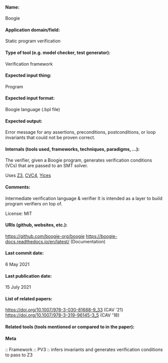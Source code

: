 #### Name:
Boogie

#### Application domain/field:
Static program verification

#### Type of tool (e.g. model checker, test generator):
Verification framework

#### Expected input thing:
Program

#### Expected input format:
Boogie language (.bpl file)

#### Expected output:
Error message for any assertions, preconditions, postconditions, or loop invariants that could not be proven correct.

#### Internals (tools used, frameworks, techniques, paradigms, ...):
The verifier, given a Boogie program, generates verification conditions (VCs) that are passed to an SMT solver.

Uses [Z3](../Solvers/SMT/Z3.md), [CVC4](../Solvers/SMT/CVC4.md), [Yices](../Solvers/SMT/Yices.md)

#### Comments:
Intermediate verification language & verifier
It is intended as a layer to build program verifiers on top of.

License: MIT

#### URIs (github, websites, etc.):
https://github.com/boogie-org/boogie
https://boogie-docs.readthedocs.io/en/latest/ (Documentation)

#### Last commit date:
6 May 2021

#### Last publication date:
15 July 2021

#### List of related papers:
https://doi.org/10.1007/978-3-030-81688-9_33 (CAV '21)
https://doi.org/10.1007/978-3-319-96145-3_5 (CAV '18)

#### Related tools (tools mentioned or compared to in the paper):

#### Meta
:: Framework
:: PV3           :: infers invariants and generates verification conditions to pass to Z3
